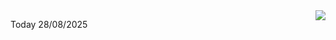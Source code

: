 <img align="right" src="https://media.giphy.com/media/M9gbBd9nbDrOTu1Mqx/giphy.gif">


Today 28/08/2025
